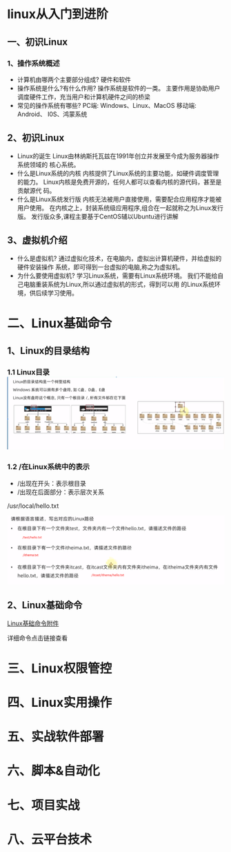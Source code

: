 # linux从入门到进阶

## 一、初识Linux

### 1、操作系统概述

- 计算机由哪两个主要部分组成?
  硬件和软件
- 操作系统是什么?有什么作用?
  操作系统是软件的一类。
  主要作用是协助用户调度硬件工作，充当用户和计算机硬件之间的桥梁
- 常见的操作系统有哪些?
  PC端: Windows、Linux、MacOS
  移动端: Android、 I0S、鸿蒙系统

## 2、初识Linux

- Linux的诞生
  Linux由林纳斯托瓦兹在1991年创立并发展至今成为服务器操作系统领域的
  核心系统。
- 什么是Linux系统的内核
  内核提供了Linux系统的主要功能，如硬件调度管理的能力。
  Linux内核是免费开源的，任何人都可以查看内核的源代码，甚至是贡献源代
  码。
- 什么是Linux系统发行版
  内核无法被用户直接使用，需要配合应用程序才能被用户使用。
  在内核之上，封装系统级应用程序,组合在一起就称之为Linux发行版。
  发行版众多,课程主要基于CentOS辅以Ubuntu进行讲解

## 3、虚拟机介绍

- 什么是虚拟机?
  通过虚拟化技术，在电脑内，虚拟出计算机硬件，并给虚拟的硬件安装操作
  系统，即可得到一台虚拟的电脑,称之为虚拟机。
- 为什么要使用虚拟机?
  学习Linux系统，需要有Linux系统环境。
  我们不能给自己电脑重装系统为Linux,所以通过虚拟机的形式，得到可以用
  的Linux系统环境，供后续学习使用。

# 二、Linux基础命令

## 1、Linux的目录结构

### 1.1 Linux目录![image-20230911154213873](assets/image-20230911154213873.png)

### 1.2 /在Linux系统中的表示

- /出现在开头：表示根目录
- /出现在后面部分：表示层次关系

/usr/local/hello.txt

![image-20230911162001362](assets/image-20230911162001362.png)

## 2、Linux基础命令

[Linux基础命令附件](Linux基础命令.md)

详细命令点击链接查看

# 三、Linux权限管控

# 四、Linux实用操作

# 五、实战软件部署

# 六、脚本&自动化

# 七、项目实战

# 八、云平台技术

